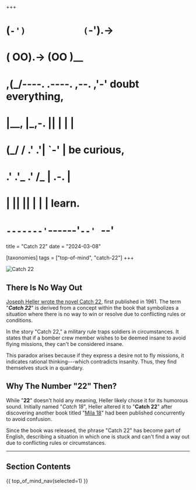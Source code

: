 +++
#   (`-')           (`-').->
#   ( OO).->        (OO )__
# ,(_/----. .----. ,--. ,'-' doubt everything,
# |__,    |\_,-.  ||  | |  |
#  (_/   /    .' .'|  `-'  | be curious,
#  .'  .'_  .'  /_ |  .-.  |
# |       ||      ||  | |  | learn.
# `-------'`------'`--' `--'

title = "Catch 22"
date = "2024-03-08"

[taxonomies]
tags = ["top-of-mind", "catch-22"]
+++

![Catch 22](/images/size/w1200/2024/03/catch22.png)

## There Is No Way Out

[Joseph Heller wrote the novel Catch 22](https://en.wikipedia.org/wiki/Catch-22),
first published in 1961. The term "**_Catch 22_**" is derived from a concept
within the book that symbolizes a situation where there is no way to win or
resolve due to conflicting rules or conditions.

In the story "Catch 22," a military rule traps soldiers in circumstances. It
states that if a bomber crew member wishes to be deemed insane to avoid flying
missions, they can't be considered insane.

This paradox arises because if they express a desire not to fly missions, it
indicates rational thinking---which contradicts insanity. Thus, they find
themselves stuck in a quandary.

## Why The Number "22" Then?

While "**22**" doesn't hold any meaning, Heller likely chose it for its humorous
sound. Initially named "_Catch 18_", Heller altered it to "**Catch 22**" after
discovering another book
titled "[Mila 18](https://en.wikipedia.org/wiki/Mila_18)" had been published
concurrently to avoid confusion.

Since the book was released, the phrase "Catch 22" has become part of English,
describing a situation in which one is stuck and can't find a way out due to
conflicting rules or circumstances.

--------

## Section Contents

{{ top_of_mind_nav(selected=1) }}